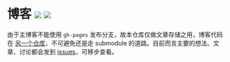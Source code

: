 # 博客 [![][badges: github issues open]][links: github issues open] [![][badges: github issues closed]][links: github issues closed]

由于主博客不能使用 `gh-pages` 发布分支，故本仓库仅做文章存储之用，博客代码在 [另一个仓库][blog]，不可避免还是走 submodule 的道路。目前而言主要的想法、文章、讨论都会发到 [issues][]，可移步查看。

[blog]: https://github.com/linesh-simplicity/blog
[issues]: https://github.com/linesh-simplicity/linesh-simplicity.github.io/issues
[badges: github issues open]: https://img.shields.io/github/issues/linesh-simplicity/linesh-simplicity.github.io.svg
[links: github issues open]: https://github.com/linesh-simplicity/linesh-simplicity.github.io/issues?q=is%3Aissue+is%3Aopen
[badges: github issues closed]: https://img.shields.io/github/issues-closed/linesh-simplicity/linesh-simplicity.github.io.svg
[links: github issues closed]: https://github.com/linesh-simplicity/linesh-simplicity.github.io/issues?q=is%3Aissue+is%3Aclosed
